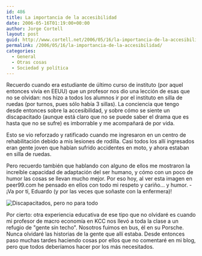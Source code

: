 ```yaml
---
id: 486
title: La importancia de la accesibilidad
date: 2006-05-16T01:19:00+00:00
author: Jorge Cortell
layout: post
guid: http://www.cortell.net/2006/05/16/la-importancia-de-la-accesibilidad/
permalink: /2006/05/16/la-importancia-de-la-accesibilidad/
categories:
  - General
  - Otras cosas
  - Sociedad y polí­tica
---
```

Recuerdo cuando era estudiante de último curso de instituto (por aquel entonces viví­a en EEUU) que un profesor nos dio una lección de esas que no se olvidan: nos hizo a todos los alumnos ir por el instituto en silla de ruedas (por turnos, pues sólo habí­a 3 sillas). La conciencia que tengo desde entonces sobre la accesibilidad, y sobre cómo se siente un discapacitado (aunque está claro que no se puede saber el drama que es hasta que no se sufre) es imborrable y me acompañará de por vida.

Esto se vio reforzado y ratificado cuando me ingresaron en un centro de rehabilitación debido a mis lesiones de rodilla. Casi todos los allí­ ingresados eran gente joven que habí­an sufrido accidentes en moto, y ahora estaban en silla de ruedas.

Pero recuerdo también que hablando con alguno de ellos me mostraron la increí­ble capacidad de adaptación del ser humano, y cómo con un poco de humor las cosas se llevan mucho mejor. Por eso hoy, al ver esta imagen en peer99.com he pensado en ellos con todo mi respeto y cariño... y humor. -¡Va por tí­, Eduardo (y por las veces que soñaste con la enfermera)!

![Discapacitados, pero no para todo](http://www.peer99.com/peer99W/data/design/P143/P143-s.jpg "Discapacitados, pero no para todo")

Por cierto: otra experiencia educativa de ese tipo que no olvidaré es cuando mi profesor de macro economí­a en KCC nos llevó a toda la clase a un refugio de "gente sin techo". Nosotros fuimos en bus, él en su Porsche. Nunca olvidaré las historias de la gente que allí­ estaba. Desde entonces paso muchas tardes haciendo cosas por ellos que no comentaré en mi blog, pero que todos deberí­amos hacer por los más necesitados.